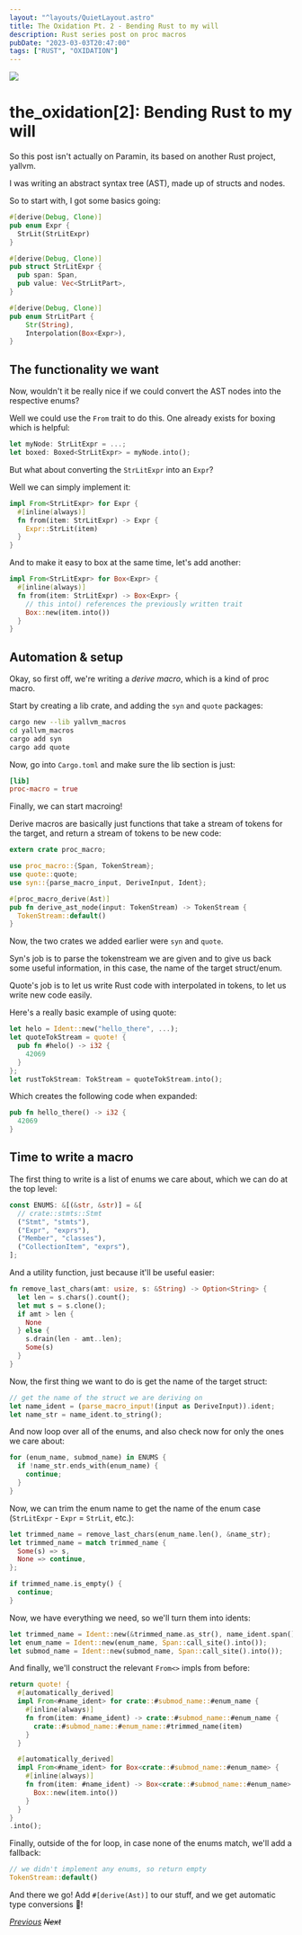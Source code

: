 ```yaml
---
layout: "^layouts/QuietLayout.astro"
title: The Oxidation Pt. 2 - Bending Rust to my will
description: Rust series post on proc macros
pubDate: "2023-03-03T20:47:00"
tags: ["RUST", "OXIDATION"]
---
```


<img src="/sink/quiet_oxidation_banner.svg" class="max-w-200" />

# the_oxidation[2]: Bending Rust to my will

So this post isn't actually on Paramin, its based on another Rust project, yallvm.

I was writing an abstract syntax tree (AST), made up of structs and nodes.

So to start with, I got some basics going:

```rs
#[derive(Debug, Clone)]
pub enum Expr {
  StrLit(StrLitExpr)
}

#[derive(Debug, Clone)]
pub struct StrLitExpr {
  pub span: Span,
  pub value: Vec<StrLitPart>,
}

#[derive(Debug, Clone)]
pub enum StrLitPart {
	Str(String),
	Interpolation(Box<Expr>),
}
```

## The functionality we want

Now, wouldn't it be really nice if we could convert the AST nodes into the respective enums?

Well we could use the `From` trait to do this. One already exists for boxing which is helpful:
```rs
let myNode: StrLitExpr = ...;
let boxed: Boxed<StrLitExpr> = myNode.into();
```

But what about converting the `StrLitExpr` into an `Expr`?

Well we can simply implement it:
```rs
impl From<StrLitExpr> for Expr {
  #[inline(always)]
  fn from(item: StrLitExpr) -> Expr {
    Expr::StrLit(item)
  }
}
```

And to make it easy to box at the same time, let's add another:
```rs
impl From<StrLitExpr> for Box<Expr> {
  #[inline(always)]
  fn from(item: StrLitExpr) -> Box<Expr> {
    // this into() references the previously written trait
    Box::new(item.into())
  }
}
```

## Automation & setup

Okay, so first off, we're writing a *derive macro*, which is a kind of proc macro.

Start by creating a lib crate, and adding the `syn` and `quote` packages:
```sh
cargo new --lib yallvm_macros
cd yallvm_macros
cargo add syn
cargo add quote
```

Now, go into `Cargo.toml` and make sure the lib section is just:
```toml
[lib]
proc-macro = true
```

Finally, we can start macroing!

Derive macros are basically just functions that take a stream of tokens for the target,
and return a stream of tokens to be new code:
```rs
extern crate proc_macro;

use proc_macro::{Span, TokenStream};
use quote::quote;
use syn::{parse_macro_input, DeriveInput, Ident};

#[proc_macro_derive(Ast)]
pub fn derive_ast_node(input: TokenStream) -> TokenStream {
  TokenStream::default()
}
```

Now, the two crates we added earlier were `syn` and `quote`.

Syn's job is to parse the tokenstream we are given and to give us back some useful information,
in this case, the name of the target struct/enum.

Quote's job is to let us write Rust code with interpolated in tokens, to let us write new code easily.

Here's a really basic example of using quote:
```rs
let helo = Ident::new("hello_there", ...);
let quoteTokStream = quote! {
  pub fn #helo() -> i32 {
    42069
  }
};
let rustTokStream: TokStream = quoteTokStream.into();
```

Which creates the following code when expanded:
```rs
pub fn hello_there() -> i32 {
  42069
}
```

## Time to write a macro

The first thing to write is a list of enums we care about, which we can do at the top level:
```rs
const ENUMS: &[(&str, &str)] = &[
  // crate::stmts::Stmt
  ("Stmt", "stmts"),
  ("Expr", "exprs"),
  ("Member", "classes"),
  ("CollectionItem", "exprs"),
];
```

And a utility function, just because it'll be useful easier:
```rs
fn remove_last_chars(amt: usize, s: &String) -> Option<String> {
  let len = s.chars().count();
  let mut s = s.clone();
  if amt > len {
    None
  } else {
    s.drain(len - amt..len);
    Some(s)
  }
}
```

Now, the first thing we want to do is get the name of the target struct:
```rs
// get the name of the struct we are deriving on
let name_ident = (parse_macro_input!(input as DeriveInput)).ident;
let name_str = name_ident.to_string();
```

And now loop over all of the enums, and also check now for only the ones we care about:
```rs
for (enum_name, submod_name) in ENUMS {
  if !name_str.ends_with(enum_name) {
    continue;
  }
}
```

Now, we can trim the enum name to get the name of the enum case (`StrLitExpr` - `Expr` = `StrLit`, etc.):
```rs
let trimmed_name = remove_last_chars(enum_name.len(), &name_str);
let trimmed_name = match trimmed_name {
  Some(s) => s,
  None => continue,
};

if trimmed_name.is_empty() {
  continue;
}
```

Now, we have everything we need, so we'll turn them into idents:
```rs
let trimmed_name = Ident::new(&trimmed_name.as_str(), name_ident.span());
let enum_name = Ident::new(enum_name, Span::call_site().into());
let submod_name = Ident::new(submod_name, Span::call_site().into());
```

And finally, we'll construct the relevant `From<>` impls from before:
```rs
return quote! {
  #[automatically_derived]
  impl From<#name_ident> for crate::#submod_name::#enum_name {
    #[inline(always)]
    fn from(item: #name_ident) -> crate::#submod_name::#enum_name {
      crate::#submod_name::#enum_name::#trimmed_name(item)
    }
  }

  #[automatically_derived]
  impl From<#name_ident> for Box<crate::#submod_name::#enum_name> {
    #[inline(always)]
    fn from(item: #name_ident) -> Box<crate::#submod_name::#enum_name> {
      Box::new(item.into())
    }
  }
}
.into();
```

Finally, outside of the for loop, in case none of the enums match, we'll add a fallback:
```rs
// we didn't implement any enums, so return empty
TokenStream::default()
```

And there we go! Add `#[derive(Ast)]` to our stuff, and we get automatic type conversions 🎉!

[*Previous*](../../2023/02/oxidation-1)
~~*Next*~~